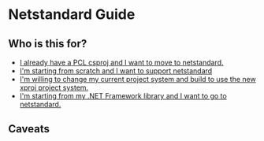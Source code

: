 # Netstandard Guide

## Who is this for?

- [I already have a PCL csproj and I want to move to netstandard.](PclToNetStandard.md)
- [I'm starting from scratch and I want to support netstandard](XProjNetStandard.md)
- [I'm willing to change my current project system and build to use the new xproj project system.](XProjNetStandard.md)
- [I'm starting from my .NET Framework library and I want to go to netstandard.](NETFrameworkToNetStandard.md)

## Caveats
